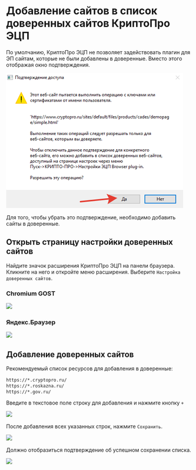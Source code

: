 # Добавление сайтов в список доверенных сайтов КриптоПро ЭЦП

По умолчанию, КриптоПро ЭЦП не позволяет задействовать плагин для ЭП сайтам, которые не были добавлены в доверенные. Вместо этого отображая окно подтверждения.

![](../assets/images/cades-add-trusted-sites_2022-07-12-14-59-50.png)

Для того, чтобы убрать это подтверждение, необходимо добавить сайты в доверенные.

## Открыть страницу настройки доверенных сайтов

Найдите значок расширения КриптоПро ЭЦП на панели браузера. Кликните на него и откройте меню расширения. Выберите `Настройка доверенных сайтов`.

<!-- tabs:start -->

### __Chromium GOST__

![](../assets/common-images/Browser/ChromiumGOST/Browser-ChromiumGOST-Open-Trusted_sites-!CryptoPro-Cades.png)

### __Яндекс.Браузер__

![](../assets/common-images/Browser/Yandex.Browser/Browser-Yandex.Browser-Open-Trusted_sites-!CryptoPro-Cades.png)

<!-- tabs:end -->

## Добавление доверенных сайтов

Рекомендуемый список ресурсов для добавления в доверенные:

    https://*.cryptopro.ru/
    https://*.roskazna.ru/
    https://*.gov.ru/

Введите в текстовое поле строку для добавления и нажмите кнопку `+`

![](../assets/common-images/CryptoPro/Cades/CryptoPro-Cades-Trusted_sites-Add-Step_1.png)

После добавления всех указанных строк, нажмите `Сохранить`.

![](../assets/common-images/CryptoPro/Cades/CryptoPro-Cades-Trusted_sites-Add-Step_2.png)

Должно отобразиться подтверждение об успешном сохранении списка.

![](../assets/common-images/CryptoPro/Cades/CryptoPro-Cades-Trusted_sites-Add-Step_3.png)

<!-- // code: language=markdown insertSpaces=true tabSize=2 -->
